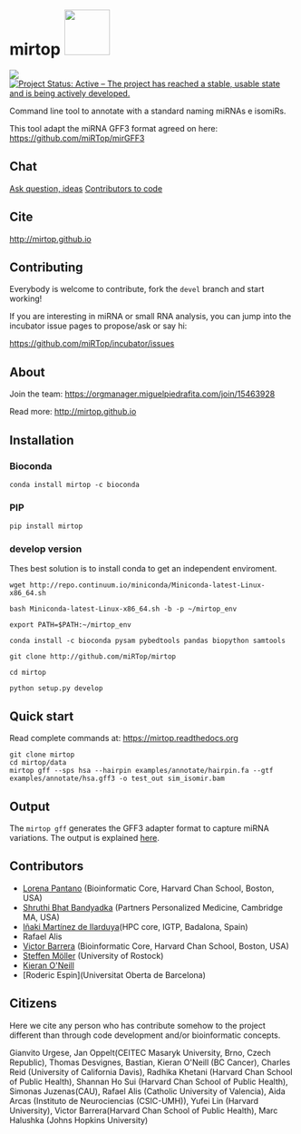 # mirtop <img src="artwork/logo.png" width="80" height="80">

[![](https://travis-ci.org/miRTop/mirtop.svg?branch=master)](https://travis-ci.org/miRTop/mirtop#)
[![Project Status: Active – The project has reached a stable, usable state and is being actively developed.](http://www.repostatus.org/badges/latest/active.svg)](http://www.repostatus.org/#active)

Command line tool to annotate with a standard naming miRNAs e isomiRs.

This tool adapt the miRNA GFF3 format agreed on here: https://github.com/miRTop/mirGFF3

Chat
----

[Ask question, ideas](https://gitter.im/mirtop/Lobby#)
[Contributors to code](https://gitter.im/mirtop/devel)

Cite
---------

http://mirtop.github.io

Contributing
------------

Everybody is welcome to contribute, fork the `devel` branch and start working!

If you are interesting in miRNA or small RNA analysis, you can jump into the incubator issue pages to propose/ask or say hi:

https://github.com/miRTop/incubator/issues

About
-----

Join the team: https://orgmanager.miguelpiedrafita.com/join/15463928

Read more: http://mirtop.github.io

Installation
------------

### Bioconda

`conda install mirtop -c bioconda`

### PIP

`pip install mirtop`

### develop version

Thes best solution is to install conda to get an independent enviroment.

```
wget http://repo.continuum.io/miniconda/Miniconda-latest-Linux-x86_64.sh

bash Miniconda-latest-Linux-x86_64.sh -b -p ~/mirtop_env

export PATH=$PATH:~/mirtop_env

conda install -c bioconda pysam pybedtools pandas biopython samtools

git clone http://github.com/miRTop/mirtop

cd mirtop

python setup.py develop
```

Quick start
-----------

Read complete commands at: https://mirtop.readthedocs.org

```
git clone mirtop
cd mirtop/data
mirtop gff --sps hsa --hairpin examples/annotate/hairpin.fa --gtf examples/annotate/hsa.gff3 -o test_out sim_isomir.bam
```

Output
------

The `mirtop gff` generates the GFF3 adapter format to capture miRNA variations. The output is explained [here](https://github.com/miRTop/incubator/blob/master/format/definition.md).

Contributors
------------

* [Lorena Pantano](https://github.com/lpantano) (Bioinformatic Core, Harvard Chan School, Boston, USA)
* [Shruthi Bhat Bandyadka](https://github.com/sbb25) (Partners Personalized Medicine, Cambridge MA, USA)
* [Iñaki Martínez de Ilarduya](http://www.germanstrias.org/technology-services/high-performance-computing/contact/)(HPC core, IGTP, Badalona, Spain)
* Rafael Alis
* [Victor Barrera](https://github.com/vbarrera) (Bioinformatic Core, Harvard Chan School, Boston, USA)
* [Steffen Möller](https://github.com/smoe) (University of Rostock)
* [Kieran O'Neill](https://github.com/oneillkza)
* [Roderic Espin](Universitat Oberta de Barcelona)

Citizens
--------

Here we cite any person who has contribute somehow to the project different than through code development and/or
bioinformatic concepts.

Gianvito Urgese,
Jan Oppelt(CEITEC Masaryk University, Brno, Czech Republic),
Thomas Desvignes,
Bastian,
Kieran O'Neill (BC Cancer),
Charles Reid (University of California Davis),
Radhika Khetani (Harvard Chan School of Public Health),
Shannan Ho Sui (Harvard Chan School of Public Health),
Simonas Juzenas(CAU),
Rafael Alis (Catholic University of Valencia),
Aida Arcas (Instituto de Neurociencias (CSIC-UMH)),
Yufei Lin (Harvard University),
Victor Barrera(Harvard Chan School of Public Health),
Marc Halushka (Johns Hopkins University)

